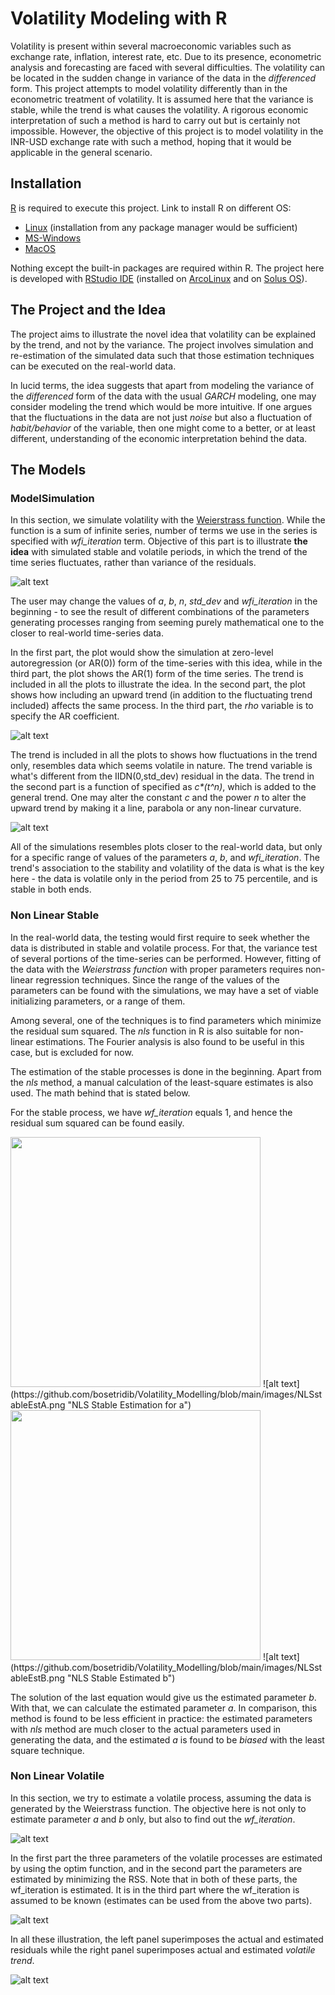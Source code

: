 # Volatility Modeling with R

Volatility is present within several macroeconomic variables such as exchange rate, inflation, interest rate, etc. Due to its presence, econometric analysis and forecasting are faced with several difficulties. The volatility can be located in the sudden change in variance of the data in the _differenced_ form. This project attempts to model volatility differently than in the econometric treatment of volatility. It is assumed here that the variance is stable, while the trend is what causes the volatility. A rigorous economic interpretation of such a method is hard to carry out but is certainly not impossible. However, the objective of this project is to model volatility in the INR-USD exchange rate with such a method, hoping that it would be applicable in the general scenario.

## Installation

[R](https://www.r-project.org/) is required to execute this project. Link to install R on different OS:

  * [Linux](https://cran.r-project.org/bin/linux/ "link to install R") (installation from any package manager would be sufficient)
  * [MS-Windows](https://cran.r-project.org/bin/windows/base/ "link to install R")
  * [MacOS](https://cran.r-project.org/bin/macosx/ "link to install R")

Nothing except the built-in packages are required within R. The project here is developed with [RStudio IDE](https://www.rstudio.com/products/rstudio/download/#download "Download RStudio") (installed on [ArcoLinux](https://arcolinux.com/) and on [Solus OS](https://getsol.us/home/)).

## The Project and the Idea

The project aims to illustrate the novel idea that volatility can be explained by the trend, and not by the variance. The project involves simulation and re-estimation of the simulated data such that those estimation techniques can be executed on the real-world data.

In lucid terms, the idea suggests that apart from modeling the variance of the _differenced_ form of the data with the usual _GARCH_ modeling, one may consider modeling the trend which would be more intuitive. If one argues that the fluctuations in the data are not just _noise_ but also a fluctuation of _habit/behavior_ of the variable, then one might come to a better, or at least different, understanding of the economic interpretation behind the data.

## The Models

### ModelSimulation

In this section, we simulate volatility with the [Weierstrass function](https://en.wikipedia.org/wiki/Weierstrass_function). While the function is a sum of infinite series, number of terms we use in the series is specified with _wfi_iteration_ term. Objective of this part is to illustrate **the idea** with simulated stable and volatile periods, in which the trend of the time series fluctuates, rather than variance of the residuals.

![alt text](https://github.com/bosetridib/Volatility_Modelling/blob/main/images/ModelSimulation1.jpeg "Part 1")

The user may change the values of _a_, _b_, _n_, _std_dev_ and _wfi_iteration_ in the beginning - to see the result of different combinations of the parameters generating processes ranging from seeming purely mathematical one to the closer to real-world time-series data.

In the first part, the plot would show the simulation at zero-level autoregression (or AR(0)) form of the time-series with this idea, while in the third part, the plot shows the AR(1) form of the time series. The trend is included in all the plots to illustrate the idea. In the second part, the plot shows how including an upward trend (in addition to the fluctuating trend included) affects the same process. In the third part, the _rho_ variable is to specify the AR coefficient.

![alt text](https://github.com/bosetridib/Volatility_Modelling/blob/main/images/ModelSimulation2.jpeg "Part 2")

The trend is included in all the plots to shows how fluctuations in the trend only, resembles data which seems volatile in nature. The trend variable is what's different from the IIDN(0,std_dev) residual in the data. The trend in the second part is a function of specified as _c*(t^n)_, which is added to the general trend. One may alter the constant _c_ and the power _n_ to alter the upward trend by making it a line, parabola or any non-linear curvature.

![alt text](https://github.com/bosetridib/Volatility_Modelling/blob/main/images/ModelSimulation3.jpeg "Part 3")

All of the simulations resembles plots closer to the real-world data, but only for a specific range of values of the parameters _a_, _b_, and _wfi_iteration_. The trend's association to the stability and volatility of the data is what is the key here - the data is volatile only in the period from 25 to 75 percentile, and is stable in both ends.

### Non Linear Stable

In the real-world data, the testing would first require to seek whether the data is distributed in stable and volatile process. For that, the variance test of several portions of the time-series can be performed. However, fitting of the data with the _Weierstrass function_ with proper parameters requires non-linear regression techniques. Since the range of the values of the parameters can be found with the simulations, we may have a set of viable initializing parameters, or a range of them.

Among several, one of the techniques is to find parameters which minimize the residual sum squared. The _nls_ function in R is also suitable for non-linear estimations. The Fourier analysis is also found to be useful in this case, but is excluded for now.

The estimation of the stable processes is done in the beginning. Apart from the _nls_ method, a manual calculation of the least-square estimates is also used. The math behind that is stated below.

For the stable process, we have *wf_iteration* equals 1, and hence the residual sum squared can be found easily.

<img src="https://github.com/bosetridib/Volatility_Modelling/blob/main/images/NLSstableEstA.png" width=400/>
![alt text](https://github.com/bosetridib/Volatility_Modelling/blob/main/images/NLSstableEstA.png "NLS Stable Estimation for a")

<img src="https://github.com/bosetridib/Volatility_Modelling/blob/main/images/NLSstableEstB.png" width=400/>
![alt text](https://github.com/bosetridib/Volatility_Modelling/blob/main/images/NLSstableEstB.png "NLS Stable Estimated b")

The solution of the last equation would give us the estimated parameter _b_. With that, we can calculate the estimated parameter _a_. In comparison, this method is found to be less efficient in practice: the estimated parameters with _nls_ method are much closer to the actual parameters used in generating the data, and the estimated _a_ is found to be _biased_ with the least square technique.

### Non Linear Volatile

In this section, we try to estimate a volatile process, assuming the data is generated by the Weierstrass function. The objective here is not only to estimate parameter _a_ and _b_ only, but also to find out the _wf_iteration_.

![alt text](https://github.com/bosetridib/Volatility_Modelling/blob/main/images/NLSVolatile1.jpeg " NLS Volatile-1")

In the first part the three parameters of the volatile processes are estimated by using the optim function, and in the second part the parameters are estimated by minimizing the RSS. Note that in both of these parts, the wf_iteration is estimated. It is in the third part where the wf_iteration is assumed to be known (estimates can be used from the above two parts).

![alt text](https://github.com/bosetridib/Volatility_Modelling/blob/main/images/NLSVolatile2.jpeg " NLS Volatile-2")

In all these illustration, the left panel superimposes the actual and estimated residuals while the right panel superimposes actual and estimated _volatile trend_.

![alt text](https://github.com/bosetridib/Volatility_Modelling/blob/main/images/NLSVolatile3.jpeg " NLS Volatile-3")